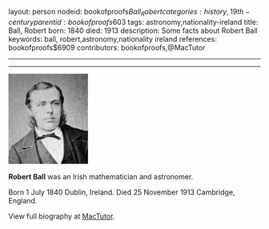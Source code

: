 layout: person
nodeid: bookofproofs$Ball_Robert
categories: history,19th-century
parentid: bookofproofs$603
tags: astronomy,nationality-ireland
title: Ball, Robert
born: 1840
died: 1913
description: Some facts about Robert Ball
keywords: ball, robert,astronomy,nationality ireland
references: bookofproofs$6909
contributors: bookofproofs,@MacTutor

---


---

![Ball_Robert.jpg](https://github.com/bookofproofs/bookofproofs.github.io/blob/main/_sources/_assets/images/portraits/Ball_Robert.jpg?raw=true)

**Robert Ball** was an Irish mathematician and astronomer.

Born 1 July 1840 Dublin, Ireland. Died 25 November 1913 Cambridge, England.


View full biography at [MacTutor](https://mathshistory.st-andrews.ac.uk/Biographies/Ball_Robert/).